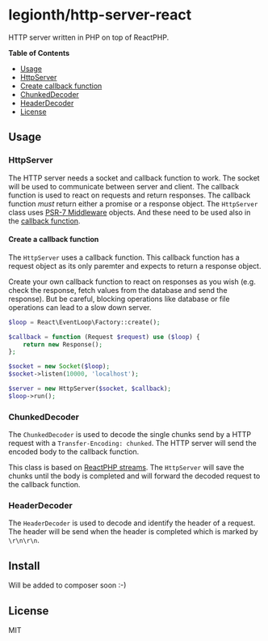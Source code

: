 # legionth/http-server-react

HTTP server written in PHP on top of ReactPHP.

**Table of Contents**
* [Usage](#usage)
 * [HttpServer](#httpserver)
  * [Create callback function](#create-a-callback-function)
 * [ChunkedDecoder](#chunkeddecoder)
  * [HeaderDecoder](#headerdecoder)
* [License](#license)

## Usage

### HttpServer

The HTTP server needs a socket and callback function to work. The socket will be used to communicate between server and client.
The callback function is used to react on requests and return responses. The callback function *must* return either a promise or
a response object. The `HttpServer` class uses [PSR-7 Middleware](https://packagist.org/packages/ringcentral/psr7) objects.
And these need to be used also in the [callback function](#create-a-callback-function).

#### Create a callback function

The `HttpServer` uses a callback function. This callback function has a request object as its only paremter and expects to return
a response object.

Create your own callback function to react on responses as you wish (e.g. check the response, fetch values from the database and
send the response). But be careful, blocking operations like database or file operations can lead to
a slow down server.

```php
$loop = React\EventLoop\Factory::create();

$callback = function (Request $request) use ($loop) {
    return new Response();
};

$socket = new Socket($loop);
$socket->listen(10000, 'localhost');

$server = new HttpServer($socket, $callback);
$loop->run();
```

### ChunkedDecoder

The `ChunkedDecoder` is used to decode the single chunks send by a HTTP request with a `Transfer-Encoding: chunked`. The HTTP server will send the encoded body to the callback function.

This class is based on [ReactPHP streams](https://github.com/reactphp/stream). The `HttpServer` will save the chunks until the body is completed and will forward the decoded request to the callback function.

### HeaderDecoder

The `HeaderDecoder` is used to decode and identify the header of a request. The header will be send when the header is completed which is marked by `\r\n\r\n`.

## Install

Will be added to composer soon :-)

## License

MIT
